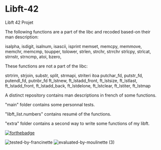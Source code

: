 # Libft-42
Libft 42 Projet

The following functions are a part of the libc and recoded based-on their man description:

 isalpha, isdigit, isalnum, isascii, isprint 
 memset, memcpy, memmove, memchr, memcmp,
 toupper, tolower,
 strlen, strchr, strrchr
 strlcpy, strlcat,
 strnstr, strncmp,
 atoi,
 bzero,
 
 These functions are not a part of the libc:
 
 strtrim, strjoin, substr, split, strmapi, striteri
 itoa
 putchar_fd, putstr_fd, putendl_fd, putnbr_fd
 ft_lstnew, ft_lstadd_front, ft_lstsize, ft_lstlast, ft_lstadd_front, ft_lstadd_back, ft_lstdelone, ft_lstclear, ft_lstiter, ft_lstmap
 
 A distinct repository contains man descriptions in french of some functions.

"main" folder contains some personnal tests.

"libft_list.numbers" contains resumé of the functions.

"extra" folder contains a second way to write some functions of my libft.

[![forthebadge](https://forthebadge.com/images/badges/works-on-my-machine.svg)](https://forthebadge.com)

![tested-by-francinette](https://user-images.githubusercontent.com/109855801/197756684-398398ae-507f-4b9a-9d38-8346424e6558.svg)
![evaluated-by-moulinette (3)](https://user-images.githubusercontent.com/109855801/197756696-cde68131-7d32-4b54-9f02-5145ca05133f.svg)
